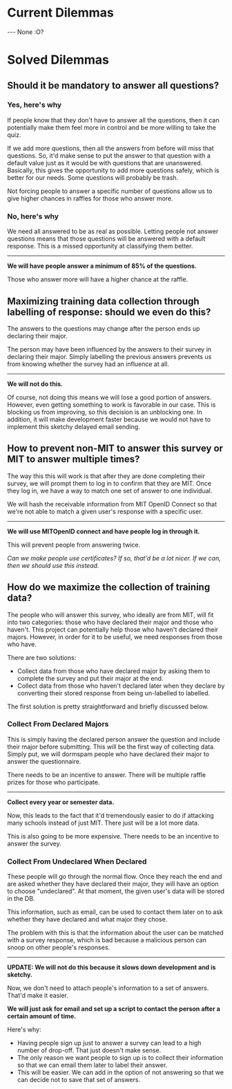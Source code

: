 # Current Dilemmas

--- None :O?
 
# Solved Dilemmas

## Should it be mandatory to answer all questions?

### Yes, here's why

If people know that they don't have to answer all the questions, then it can potentially make them feel more in control and be more willing to take the quiz.

If we add more questions, then all the answers from before will miss that questions. So, it'd make sense to put the answer to that question with a default value just as it would be with questions that are unanswered. Basically, this gives the opportunity to add more questions safely, which is better for our needs. Some questions will probably be trash. 

Not forcing people to answer a specific number of questions allow us to give higher chances in raffles for those who answer more. 

### No, here's why

 We need all answered to be as real as possible. Letting people not answer questions means that those questions will be answered with a default response. This is a missed opportunity at classifying them better. 
 
---
**We will have people answer a minimum of 85% of the questions.**

Those who answer more will have a higher chance at the raffle.

## Maximizing training data collection through labelling of response: should we even do this?



The answers to the questions may change after the person ends up declaring their major. 

The person may have been influenced by the answers to their survey in declaring their major. Simply labelling the previous answers prevents us from knowing whether the survey had an influence at all.

---
**We will not do this.**


Of course, not doing this means we will lose a good portion of answers. However, even getting something to work is favorable in our case. This is blocking us from improving, so this decision is an unblocking one. In addition, it will make development faster because we would not have to implement this sketchy delayed email sending.

## How to prevent non-MIT to answer this survey or MIT to answer multiple times? 

The way this this will work is that after they are done completing their survey, we will prompt them to log in to confirm that they are MIT. Once they log in, we have a way to match one set of answer to one individual. 

We will hash the receivable information from MIT OpenID Connect so that we're not able to match a given user's response with a specific user. 

---
**We will use MITOpenID connect and have people log in through it.** 

This will prevent people from answering twice.

*Can we make people use certificates? If so, that'd be a lot nicer. If we can, then we should use this instead.*

## How do we maximize the collection of training data?
 
The people who will answer this survey, who ideally are from MIT, will fit into two categories: those who have declared their major and those who haven't. This project can potentially help those who haven't declared their majors. However, in order for it to be useful, we need responses from those who have.

There are two solutions:
- Collect data from those who have declared major by asking them to complete the survey and put their major at the end. 
- Collect data from those who haven't declared later when they declare by converting their stored response from being un-labelled to labelled. 

The first solution is pretty straightforward and briefly discussed below.

### Collect From Declared Majors

This is simply having the declared person answer the question and include their major before submitting. This will be the first way of collecting data. Simply put, we will dormspam people who have declared their major to answer the questionnaire.

There needs to be an incentive to answer. There will be multiple raffle prizes for those who participate.

---
**Collect every year or semester data.** 

Now, this leads to the fact that it'd tremendously easier to do if attacking many schools instead of just MIT. There just will be a lot more data.   

This is also going to be more expensive. There needs to be an incentive to answer the survey.  

### Collect From Undeclared When Declared

These people will go through the normal flow. Once they reach the end and are asked whether they have declared their major, they will have an option to choose "undeclared". At that moment, the given user's data will be stored in the DB. 

This information, such as email, can be used to contact them later on to ask whether they have declared and what major they chose.

The problem with this is that the information about the user can be matched with a survey response, which is bad because a malicious person can snoop on other people's responses.


---

**UPDATE: We will not do this because it slows down development and is sketchy.**

Now, we don't need to attach people's information to a set of answers. That'd make it easier. 

**We will just ask for email and set up a script to contact the person after a certain amount of time.**
 
 Here's why:
- Having people sign up just to answer a survey can lead to a high number of drop-off. That just doesn't make sense. 
- The only reason we want people to sign up is to collect their information so that we can email them later to label their answer.
- This will be easier. We can add in the option of not answering so that we can decide not to save that set of answers. 